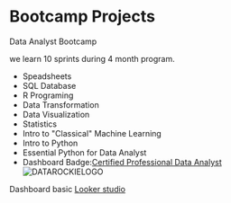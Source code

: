 # Bootcamp Projects

Data Analyst Bootcamp

we learn 10 sprints during 4 month program.

- Speadsheets
- SQL Database
- R Programing
- Data Transformation
- Data Visualization
- Statistics
- Intro to "Classical" Machine Learning
- Intro to Python
- Essential Python for Data Analyst
- Dashboard
Badge:[Certified Professional Data Analyst](https://badgr.com/backpack/badges/63c92469f2a88028c26e1f28)
![DATAROCKIELOGO](https://user-images.githubusercontent.com/120380550/216773477-842001d3-d87b-460e-88d0-0c0edbd98af3.png)



Dashboard basic
[Looker studio](https://lookerstudio.google.com/s/gV7rEcHgjDg)
